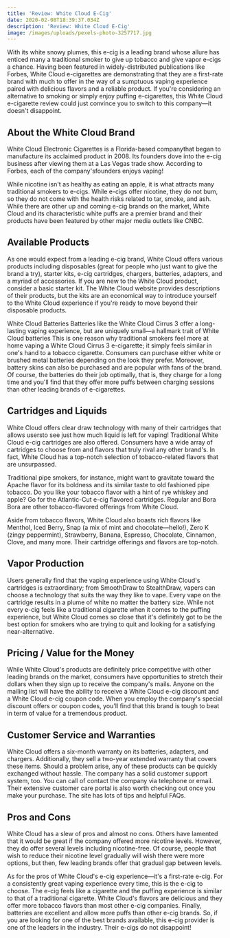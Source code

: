 ```yaml
---
title: 'Review: White Cloud E-Cig'
date: 2020-02-08T18:39:37.034Z
description: 'Review: White Cloud E-Cig'
image: /images/uploads/pexels-photo-3257717.jpg
---
```

With its white snowy plumes, this e-cig is a leading brand whose allure has enticed many a traditional smoker to give up tobacco and give vapor e-cigs a chance. Having been featured in widely-distributed publications like Forbes, White Cloud e-cigarettes are demonstrating that they are a first-rate brand with much to offer in the way of a sumptuous vaping experience paired with delicious flavors and a reliable product. If you're considering an alternative to smoking or simply enjoy puffing e-cigarettes, this White Cloud e-cigarette review could just convince you to switch to this company—it doesn't disappoint. 

## About the White Cloud Brand 

White Cloud Electronic Cigarettes is a Florida-based companythat began to manufacture its acclaimed product in 2008. Its founders dove into the e-cig business after viewing them at a Las Vegas trade show. According to Forbes, each of the company'sfounders enjoys vaping! 

While nicotine isn't as healthy as eating an apple, it is what attracts many traditional smokers to e-cigs. While e-cigs offer nicotine, they do not bum, so they do not come with the health risks related to tar, smoke, and ash. While there are other up and coming e-cig brands on the market, White Cloud and its characteristic white puffs are a premier brand and their products have been featured by other major media outlets like CNBC. 

## Available Products

As one would expect from a leading e-cig brand, White Cloud offers various products including disposables (great for people who just want to give the brand a try), starter kits, e-cig cartridges, chargers, batteries, adapters, and a myriad of accessories. If you are new to the White Cloud product, consider a basic starter kit. The White Cloud website provides descriptions of their products, but the kits are an economical way to introduce yourself to the White Cloud experience if you're ready to move beyond their disposable products.  

White Cloud Batteries Batteries like the White Cloud Cirrus 3 offer a long-lasting vaping experience, but are uniquely small—a hallmark trait of White Cloud batteries This is one reason why traditional smokers feel more at home vaping a White Cloud Cirrus 3 e-cigarette; it simply feels similar in one's hand to a tobacco cigarette. Consumers can purchase either white or brushed metal batteries depending on the look they prefer. Moreover, battery skins can also be purchased and are popular with fans of the brand. Of course, the batteries do their job optimally, that is, they charge for a long time and you'll find that they offer more puffs between charging sessions than other leading brands of e-cigarettes. 

## Cartridges and Liquids

White Cloud offers clear draw technology with many of their cartridges that allows usersto see just how much liquid is left for vaping! Traditional White Cloud e-cig cartridges are also offered. Consumers have a wide array of cartridges to choose from and flavors that truly rival any other brand's. In fact, White Cloud has a top-notch selection of tobacco-related flavors that are unsurpassed. 

Traditional pipe smokers, for instance, might want to gravitate toward the Apache flavor for its boldness and its similar taste to old fashioned pipe tobacco. Do you like your tobacco flavor with a hint of rye whiskey and apple? Go for the Atlantic-Cut e-cig flavored cartridges. Regular and Bora Bora are other tobacco-flavored offerings from White Cloud. 

Aside from tobacco flavors, White Cloud also boasts rich flavors like Menthol, Iced Berry, Snap (a mix of mint and chocolate—hello!), Zero K (zingy peppermint), Strawberry, Banana, Espresso, Chocolate, Cinnamon, Clove, and many more. Their cartridge offerings and flavors are top-notch. 

## Vapor Production

Users generally find that the vaping experience using White Cloud's cartridges is extraordinary; from SmoothDraw to StealthDraw, vapers can choose a technology that suits the way they like to vape. Every vape on the cartridge results in a plume of white no matter the battery size. While not every e-cig feels like a traditional cigarette when it comes to the puffing experience, but White Cloud comes so close that it's definitely got to be the best option for smokers who are trying to quit and looking for a satisfying near-alternative. 

## Pricing / Value for the Money 

While White Cloud's products are definitely price competitive with other leading brands on the market, consumers have opportunities to stretch their dollars when they sign up to receive the company's mails. Anyone on the mailing list will have the ability to receive a White Cloud e-cig discount and a White Cloud e-cig coupon code. When you employ the company's special discount offers or coupon codes, you'll find that this brand is tough to beat in term of value for a tremendous product. 

## Customer Service and Warranties

White Cloud offers a six-month warranty on its batteries, adapters, and chargers. Additionally, they sell a two-year extended warranty that covers these items. Should a problem arise, any of these products can be quickly exchanged without hassle. The company has a solid customer support system, too. You can call of contact the company via telephone or email. Their extensive customer care portal is also worth checking out once you make your purchase. The site has lots of tips and helpful FAQs. 

## Pros and Cons 

White Cloud has a slew of pros and almost no cons. Others have lamented that it would be great if the company offered more nicotine levels. However, they do offer several levels including nicotine-free. Of course, people that wish to reduce their nicotine level gradually will wish there were more options, but then, few leading brands offer that gradual gap between levels.  

As for the pros of White Cloud's e-cig experience—it's a first-rate e-cig. For a consistently great vaping experience every time, this is the e-cig to choose. The e-cig feels like a cigarette and the puffing experience is similar to that of a traditional cigarette. White Cloud's flavors are delicious and they offer more tobacco flavors than most other e-cig companies. Finally, batteries are excellent and allow more puffs than other e-cig brands. So, if you are looking for one of the best brands available, this e-cig provider is one of the leaders in the industry. Their e-cigs do not disappoint!
